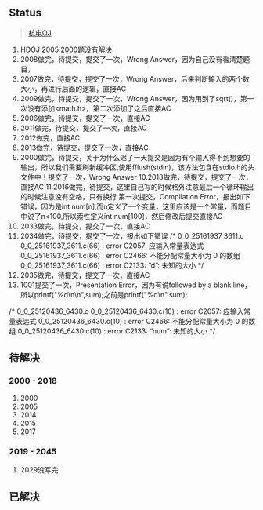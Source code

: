 
## Status

> <a href="http://acm.hdu.edu.cn/listproblem.php?vol=1" target="_blank">杭电OJ</a>


1. HDOJ 2005 2000题没有解决
2. 2008做完，待提交，提交了一次，Wrong Answer，因为自己没有看清楚题目，
3. 2007做完，待提交，提交了一次，Wrong Answer，后来判断输入的两个数大小，再进行后面的逻辑，直接AC
4. 2009做完，待提交，提交了一次，Wrong Answer，因为用到了sqrt()，第一次没有添加<math.h>，第二次添加了之后直接AC
5. 2006做完，待提交，提交了一次，直接AC
6. 2011做完，待提交，提交了一次，直接AC
7. 2012做完，直接AC
8. 2013做完，待提交，提交了一次，直接AC
9. 2000做完，待提交，关于为什么迟了一天提交是因为有个输入得不到想要的输出，所以我们需要刷新缓冲区,使用fflush(stdin)，该方法包含在stdio.h的头文件中！提交了一次，Wrong Answer
10.2018做完，待提交，提交了一次，直接AC
11.2016做完，待提交，这里自己写的时候格外注意最后一个循环输出的时候注意没有空格，只有换行
第一次提交，Compilation Error，报出如下错误，因为是int num[n],而n定义了一个变量，这里应该是一个常量，而题目中说了n<100,所以索性定义int num[100]，然后修改后提交直接AC
12. 2033做完，待提交，提交了一次，直接AC
13. 2034做完，待提交，提交了一次，报出如下错误
/*
0_0_25161937_3611.c
0_0_25161937_3611.c(66) : error C2057: 应输入常量表达式
0_0_25161937_3611.c(66) : error C2466: 不能分配常量大小为 0 的数组
0_0_25161937_3611.c(66) : error C2133: “d”: 未知的大小
*/
14. 2035做完，待提交，提交了一次，直接AC
15. 1001提交了一次，Presentation Error，因为有说followed by a blank line，所以printf("%d\n\n",sum);之前是printf("%d\n",sum);

/*
0_0_25120436_6430.c
0_0_25120436_6430.c(10) : error C2057: 应输入常量表达式
0_0_25120436_6430.c(10) : error C2466: 不能分配常量大小为 0 的数组
0_0_25120436_6430.c(10) : error C2133: “num”: 未知的大小
*/
## 待解决

### 2000 - 2018
1. 2000
2. 2005
3. 2014
4. 2015
5. 2017

### 2019 - 2045
1. 2029没写完


## 已解决
